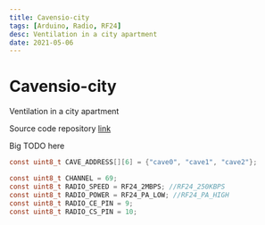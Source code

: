 ```yaml
---
title: Cavensio-city
tags: [Arduino, Radio, RF24]
desc: Ventilation in a city apartment
date: 2021-05-06
---
```


# Cavensio-city

Ventilation in a city apartment

Source code repository [link](https://github.com/cavensio/cavensio-city)

Big TODO here
```c
const uint8_t CAVE_ADDRESS[][6] = {"cave0", "cave1", "cave2"};

const uint8_t CHANNEL = 69;
const uint8_t RADIO_SPEED = RF24_2MBPS; //RF24_250KBPS
const uint8_t RADIO_POWER = RF24_PA_LOW; //RF24_PA_HIGH
const uint8_t RADIO_CE_PIN = 9;
const uint8_t RADIO_CS_PIN = 10;
```
